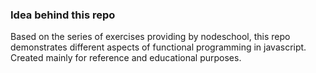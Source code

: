 ### Idea behind this repo

Based on the series of exercises providing by nodeschool, this repo demonstrates different aspects of functional programming in javascript. Created mainly for reference and educational purposes.
